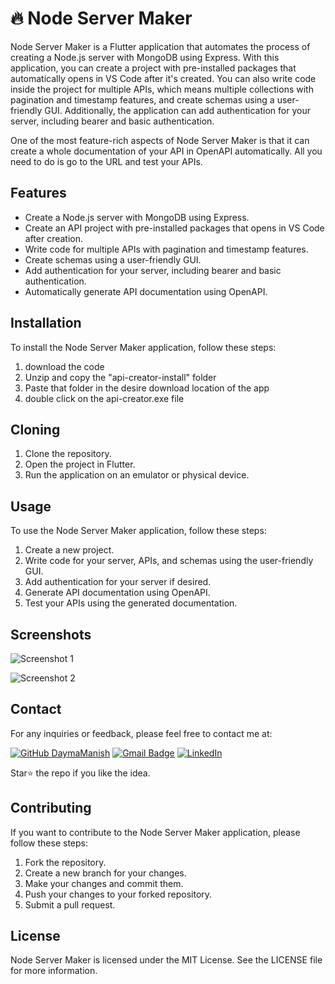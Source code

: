 # 🔥 Node Server Maker

Node Server Maker is a Flutter application that automates the process of creating a Node.js server with MongoDB using Express. With this application, you can create a project with pre-installed packages that automatically opens in VS Code after it's created. You can also write code inside the project for multiple APIs, which means multiple collections with pagination and timestamp features, and create schemas using a user-friendly GUI. Additionally, the application can add authentication for your server, including bearer and basic authentication.

One of the most feature-rich aspects of Node Server Maker is that it can create a whole documentation of your API in OpenAPI automatically. All you need to do is go to the URL and test your APIs.

## Features

- Create a Node.js server with MongoDB using Express.
- Create an API project with pre-installed packages that opens in VS Code after creation.
- Write code for multiple APIs with pagination and timestamp features.
- Create schemas using a user-friendly GUI.
- Add authentication for your server, including bearer and basic authentication.
- Automatically generate API documentation using OpenAPI.

## Installation

To install the Node Server Maker application, follow these steps:

1. download the code 
2. Unzip and copy the "api-creator-install" folder
3. Paste that folder in the desire download location of the app
4. double click on the api-creator.exe file 

## Cloning

1. Clone the repository.
2. Open the project in Flutter.
3. Run the application on an emulator or physical device.

## Usage

To use the Node Server Maker application, follow these steps:

1. Create a new project.
2. Write code for your server, APIs, and schemas using the user-friendly GUI.
3. Add authentication for your server if desired.
4. Generate API documentation using OpenAPI.
5. Test your APIs using the generated documentation.

## Screenshots

![Screenshot 1](screenshots/screenshot1.png)

![Screenshot 2](screenshots/screenshot2.png)

## Contact

For any inquiries or feedback, please feel free to contact me at:

[![GitHub DaymaManish](https://img.shields.io/github/followers/FUZAIL-GIT?label=follow&style=social)](https://github.com/FUZAIL-GIT)
[![Gmail Badge](https://img.shields.io/badge/-mohammadfuzailzaman@gmail.com-c14438?style=flat-square&logo=Gmail&logoColor=white&link=mailto:mohammadfuzailzaman@gmail.com)](mailto:mohammadfuzailzaman@gmail.com)
[![LinkedIn](https://img.shields.io/badge/linkedin-%230077B5.svg?style=for-the-badge&logo=linkedin&logoColor=white)](https://www.linkedin.com/in/mohammad-fuzail-zaman-670731239/)

Star⭐ the repo if you like the idea.

## Contributing

If you want to contribute to the Node Server Maker application, please follow these steps:

1. Fork the repository.
2. Create a new branch for your changes.
3. Make your changes and commit them.
4. Push your changes to your forked repository.
5. Submit a pull request.

## License

Node Server Maker is licensed under the MIT License. See the LICENSE file for more information.
